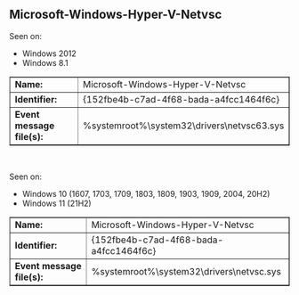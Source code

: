 ## Microsoft-Windows-Hyper-V-Netvsc

Seen on:
* Windows 2012
* Windows 8.1

<table border="1" class="docutils">
  <tbody>
    <tr>
      <td><b>Name:</b></td>
      <td>Microsoft-Windows-Hyper-V-Netvsc</td>
    </tr>
    <tr>
      <td><b>Identifier:</b></td>
      <td>{152fbe4b-c7ad-4f68-bada-a4fcc1464f6c}</td>
    </tr>
    <tr>
      <td><b>Event message file(s):</b></td>
      <td>%systemroot%\system32\drivers\netvsc63.sys</td>
    </tr>
  </tbody>
</table>

&nbsp;

Seen on:
* Windows 10 (1607, 1703, 1709, 1803, 1809, 1903, 1909, 2004, 20H2)
* Windows 11 (21H2)

<table border="1" class="docutils">
  <tbody>
    <tr>
      <td><b>Name:</b></td>
      <td>Microsoft-Windows-Hyper-V-Netvsc</td>
    </tr>
    <tr>
      <td><b>Identifier:</b></td>
      <td>{152fbe4b-c7ad-4f68-bada-a4fcc1464f6c}</td>
    </tr>
    <tr>
      <td><b>Event message file(s):</b></td>
      <td>%systemroot%\system32\drivers\netvsc.sys</td>
    </tr>
  </tbody>
</table>

&nbsp;

